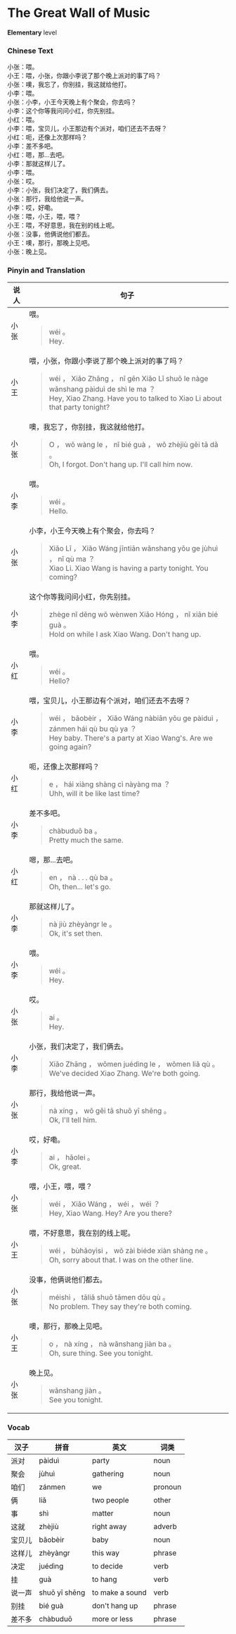 # The Great Wall of Music
**Elementary** level
### Chinese Text
小张：喂。<br />小王：喂，小张，你跟小李说了那个晚上派对的事了吗？<br />小张：噢，我忘了，你别挂，我这就给他打。<br />小李：喂。<br />小张：小李，小王今天晚上有个聚会，你去吗？<br />小李：这个你等我问问小红，你先别挂。<br />小红：喂。<br />小李：喂，宝贝儿，小王那边有个派对，咱们还去不去呀？<br />小红：呃，还像上次那样吗？<br />小李：差不多吧。<br />小红：嗯，那...去吧。<br />小李：那就这样儿了。<br />小李：喂。<br />小张：哎。<br />小李：小张，我们决定了，我们俩去。<br />小张：那行，我给他说一声。<br />小李：哎，好嘞。<br />小张：喂，小王，喂，喂？<br />小王：喂，不好意思，我在别的线上呢。<br />小张：没事，他俩说他们都去。<br />小王：噢，那行，那晚上见吧。<br />小张：晚上见。

### Pinyin and Translation
|说人|句子|
|----|----|
|小张|喂。<blockquote>wéi 。<br />Hey.</blockquote>|
|小王|喂，小张，你跟小李说了那个晚上派对的事了吗？<blockquote>wéi ， Xiǎo Zhāng ， nǐ gēn Xiǎo Lǐ shuō le nàge wǎnshang pàiduì de shì le ma ？<br />Hey, Xiao Zhang. Have you to talked to Xiao Li about that party tonight?</blockquote>|
|小张|噢，我忘了，你别挂，我这就给他打。<blockquote>O ， wǒ wàng le ， nǐ bié guà ， wǒ zhèjiù gěi tā dǎ 。<br />Oh, I forgot. Don't hang up. I'll call him now.</blockquote>|
|小李|喂。<blockquote>wéi 。<br />Hello.</blockquote>|
|小张|小李，小王今天晚上有个聚会，你去吗？<blockquote>Xiǎo Lǐ ， Xiǎo Wáng jīntiān wǎnshang yǒu ge jùhuì ， nǐ qù ma ？<br />Xiao Li. Xiao Wang is having a party tonight. You coming?</blockquote>|
|小李|这个你等我问问小红，你先别挂。<blockquote>zhège nǐ děng wǒ wènwen Xiǎo Hóng ， nǐ xiān bié guà 。<br />Hold on while I ask Xiao Wang. Don't hang up.</blockquote>|
|小红|喂。<blockquote>wéi 。<br />Hello?</blockquote>|
|小李|喂，宝贝儿，小王那边有个派对，咱们还去不去呀？<blockquote>wéi ， bǎobèir ， Xiǎo Wáng nàbiān yǒu ge pàiduì ， zánmen hái qù bu qù ya ？<br />Hey baby. There's a party at Xiao Wang's. Are we going again?</blockquote>|
|小红|呃，还像上次那样吗？<blockquote>e ， hái xiàng shàng cì nàyàng ma ？<br />Uhh, will it be like last time?</blockquote>|
|小李|差不多吧。<blockquote>chàbuduō ba 。<br />Pretty much the same.</blockquote>|
|小红|嗯，那...去吧。<blockquote>en ， nà . . . qù ba 。<br />Oh, then... let's go.</blockquote>|
|小李|那就这样儿了。<blockquote>nà jiù zhèyàngr le 。<br />Ok, it's set then.</blockquote>|
|小李|喂。<blockquote>wéi 。<br />Hey.</blockquote>|
|小张|哎。<blockquote>ai 。<br />Hey.</blockquote>|
|小李|小张，我们决定了，我们俩去。<blockquote>Xiǎo Zhāng ， wǒmen juédìng le ， wǒmen liǎ qù 。<br />We've decided Xiao Zhang. We're both going.</blockquote>|
|小张|那行，我给他说一声。<blockquote>nà xíng ， wǒ gěi tā shuō yī shēng 。<br />Ok, I'll tell him.</blockquote>|
|小李|哎，好嘞。<blockquote>ai ， hǎolei 。<br />Ok, great.</blockquote>|
|小张|喂，小王，喂，喂？<blockquote>wéi ， Xiǎo Wáng ， wéi ， wéi ？<br />Hey, Xiao Wang. Hey? Are you there?</blockquote>|
|小王|喂，不好意思，我在别的线上呢。<blockquote>wéi ， bùhǎoyìsi ， wǒ zài biéde xiàn shàng ne 。<br />Oh, sorry about that. I was on the other line.</blockquote>|
|小张|没事，他俩说他们都去。<blockquote>méishì ， tāliǎ shuō tāmen dōu qù 。<br />No problem. They say they're both coming.</blockquote>|
|小王|噢，那行，那晚上见吧。<blockquote>o ， nà xíng ， nà wǎnshang jiàn ba 。<br />Oh, sure thing. See you tonight.</blockquote>|
|小张|晚上见。<blockquote>wǎnshang jiàn 。<br />See you tonight.</blockquote>|
### Vocab
|汉子|拼音|英文|词类|
|----|----|----|----|
|派对|pàiduì|party|noun|
|聚会|jùhuì|gathering|noun|
|咱们|zánmen|we|pronoun|
|俩|liǎ|two people|other|
|事|shì|matter|noun|
|这就|zhèjiù|right away|adverb|
|宝贝儿|bǎobèir|baby|noun|
|这样儿|zhèyàngr|this way|phrase|
|决定|juédìng|to decide|verb|
|挂|guà|to hang|verb|
|说一声|shuō yī shēng|to make a sound|verb|
|别挂|bié guà|don't hang up|phrase|
|差不多|chàbuduō|more or less|phrase|
